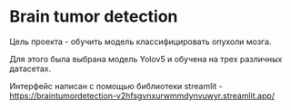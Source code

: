 # Brain tumor detection
Цель проекта - обучить модель классифицировать опухоли мозга.

Для этого была выбрана модель Yolov5 и обучена на трех различных датасетах.

Интерфейс написан с помощью библиотеки streamlit - https://braintumordetection-v2hfsgvnxurwmmdynvuwyr.streamlit.app/
